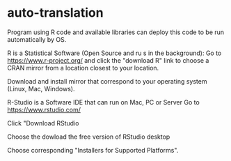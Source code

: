 # auto-translation


Program using R code and available libraries can deploy this code to be run automatically  by OS.

R is a Statistical Software (Open Source and ru s in the background): 
Go to https://www.r-project.org/ and click the "download R" link to choose a CRAN mirror from a location closest to your location.

Download and install mirror that correspond to your operating system (Linux, Mac, Windows).

R-Studio is a Software IDE that can run on Mac, PC or Server
Go to https://www.rstudio.com/ 

Click "Download RStudio

Choose the dowload the free version of RStudio desktop

Choose corresponding "Installers for Supported Platforms".

